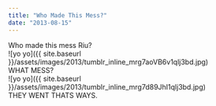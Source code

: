 ```yaml
---
title: "Who Made This Mess?"
date: "2013-08-15"
---
```


Who made this mess Riu?  
![yo yo]({{ site.baseurl }}/assets/images/2013/tumblr_inline_mrg7aoVB6v1qlj3bd.jpg)  
WHAT MESS?  
![yo yo]({{ site.baseurl }}/assets/images/2013/tumblr_inline_mrg7d89JhI1qlj3bd.jpg)  
THEY WENT THATS WAYS.
